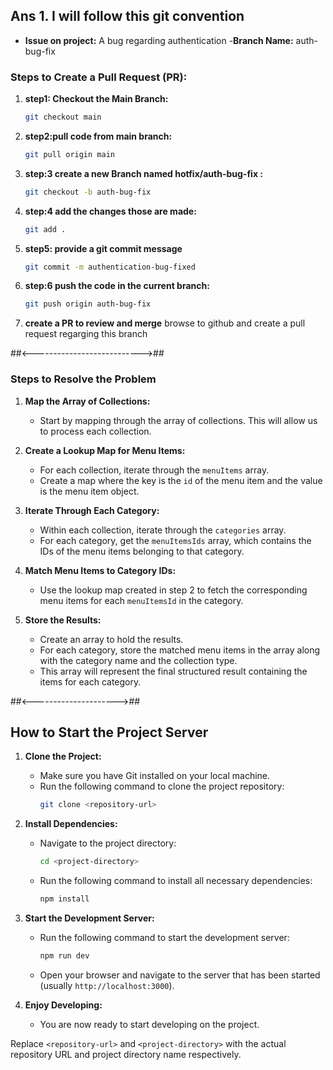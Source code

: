 
## Ans 1. I will follow this git convention ##
- **Issue on project:** A bug regarding authentication
-**Branch Name:** auth-bug-fix

### Steps to Create a Pull Request (PR):

1. **step1: Checkout the Main Branch:**
   ```bash
   git checkout main
2. **step2:pull code from main branch:**
   ```bash
   git pull origin main
3. **step:3 create a new Branch named hotfix/auth-bug-fix :**
   ```bash
   git checkout -b auth-bug-fix
4. **step:4 add the changes those are made:**
   ```bash
   git add .
5. **step5: provide a git commit message**
   ```bash
   git commit -m authentication-bug-fixed
6. **step:6 push the code in the current branch:**
   ```bash
   git push origin auth-bug-fix
   
7. **create a PR to review and merge**
  browse to github and create a pull request regarging this branch


##<--------------------------->##


 ### Steps to Resolve the Problem

1. **Map the Array of Collections:**
   - Start by mapping through the array of collections. This will allow us to process each collection.

2. **Create a Lookup Map for Menu Items:**
   - For each collection, iterate through the `menuItems` array.
   - Create a map where the key is the `id` of the menu item and the value is the menu item object. 

3. **Iterate Through Each Category:**
   - Within each collection, iterate through the `categories` array.
   - For each category, get the `menuItemsIds` array, which contains the IDs of the menu items belonging to that category.

4. **Match Menu Items to Category IDs:**
   - Use the lookup map created in step 2 to fetch the corresponding menu items for each `menuItemsId` in the category.

5. **Store the Results:**
   - Create an array to hold the results.
   - For each category, store the matched menu items in the array along with the category name and the collection type.
   - This array will represent the final structured result containing the items for each category.



##<--------------------->##

## How to Start the Project Server

1. **Clone the Project:**
   - Make sure you have Git installed on your local machine.
   - Run the following command to clone the project repository:
     ```bash
     git clone <repository-url>
     ```

2. **Install Dependencies:**
   - Navigate to the project directory:
     ```bash
     cd <project-directory>
     ```
   - Run the following command to install all necessary dependencies:
     ```bash
     npm install
     ```

3. **Start the Development Server:**
   - Run the following command to start the development server:
     ```bash
     npm run dev
     ```
   - Open your browser and navigate to the server that has been started (usually `http://localhost:3000`).

4. **Enjoy Developing:**
   - You are now ready to start developing on the project.

Replace `<repository-url>` and `<project-directory>` with the actual repository URL and project directory name respectively.
